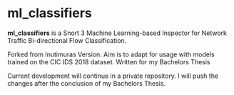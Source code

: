# ml_classifiers
**ml_classifiers** is a Snort 3 Machine Learning-based Inspector for Network Traffic Bi-directional Flow Classification.

Forked from Inutimuras Version. Aim is to adapt for usage with models trained on the CIC IDS 2018 dataset.
Written for my Bachelors Thesis

Current development will continue in a private repository. I will push the changes after the conclusion of my Bachelors Thesis.
